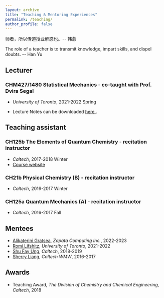 ```yaml
---
layout: archive
title: "Teaching & Mentoring Experiences"
permalink: /teaching/
author_profile: false
---
```



师者，所以传道授业解惑也。-- 韩愈

The role of a teacher is to transmit knowledge, impart skills, and dispel doubts. -- Han Yu

## Lecturer 
### CHM427/1480 Statistical Mechanics - co-taught with Prof. Dvira Segal

 - *University of Toronto*, 2021-2022 Spring

 - Lecture Notes can be downloaded <a href="../files/CHM427_statistical_mechanics.pdf"> here </a>.


## Teaching assistant 
### CH125b The Elements of Quantum Chemistry - recitation instructor 

 - *Caltech*, 2017-2018 Winter
 - <a href="https://sites.google.com/view/caltech-ch125b/home"> Course website </a>

### CH21b Physical Chemistry (B) - recitation instructor 

 - *Caltech*, 2016-2017 Winter

### CH125a Quantum Mechanics (A) - recitation instructor 

 - *Caltech*, 2016-2017 Fall 

<!-- ### Quantum Chemistry (graduate level)

 - *Peking University*, 2014-2015 Spring -->


## Mentees

* <a href="https://www.linkedin.com/in/katerina-gratsea-a42793139/?originalSubdomain=es">Alikaterini Gratsea</a>, *Zapata Computing Inc.*, 2022-2023
* <a href="https://scholar.google.com/citations?user=z9fPNkAAAAAJ&hl=en">Romi Lifshitz</a>, *University of Toronto*, 2021-2022
* <a href="https://www.linkedin.com/in/shufayung/">Shu Fay Ung</a>, *Caltech*, 2018-2019
* <a href="https://www.linkedin.com/in/sherry-liang-736130125/">Sherry Liang</a>, *Caltech WMW*, 2016-2017

## Awards

* Teaching Award, *The Division of Chemistry and Chemical Engineering, Caltech*, 2018